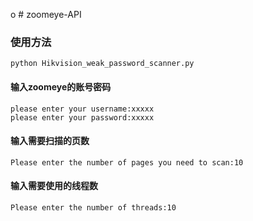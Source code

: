 o # zoomeye-API

### 使用方法
```
python Hikvision_weak_password_scanner.py
```

#### 输入zoomeye的账号密码

```
please enter your username:xxxxx
please enter your password:xxxxx
```

#### 输入需要扫描的页数

```
Please enter the number of pages you need to scan:10
```

#### 输入需要使用的线程数

```
Please enter the number of threads:10
```
